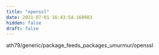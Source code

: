 ```yaml
---
title: "openssl"
date: 2021-07-01 16:43:54.160983
hidden: false
draft: false
---
```


ath79/generic/package_feeds_packages_umurmur/openssl


